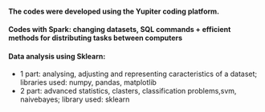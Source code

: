 #### The codes were developed using the Yupiter coding platform.

#### Codes with Spark: changing datasets, SQL commands + efficient methods for distributing tasks between computers

#### Data analysis using Sklearn: 
- 1 part: analysing, adjusting and representing caracteristics of a dataset; libraries used: numpy, pandas, matplotlib
- 2 part: advanced statistics, clasters, classification problems,svm, naivebayes; library used: sklearn

